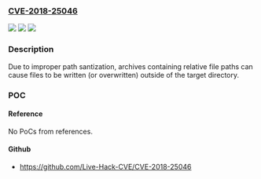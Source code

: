 ### [CVE-2018-25046](https://cve.mitre.org/cgi-bin/cvename.cgi?name=CVE-2018-25046)
![](https://img.shields.io/static/v1?label=Product&message=code.cloudfoundry.org%2Farchiver%2Fextractor&color=blue)
![](https://img.shields.io/static/v1?label=Version&message=0%3C%200.0.0-20180523222229-09b5706aa936%20&color=brighgreen)
![](https://img.shields.io/static/v1?label=Vulnerability&message=CWE%2029%3A%20Path%20Traversal%3A%20%22%5C..%5Cfilename%22&color=brighgreen)

### Description

Due to improper path santization, archives containing relative file paths can cause files to be written (or overwritten) outside of the target directory.

### POC

#### Reference
No PoCs from references.

#### Github
- https://github.com/Live-Hack-CVE/CVE-2018-25046

